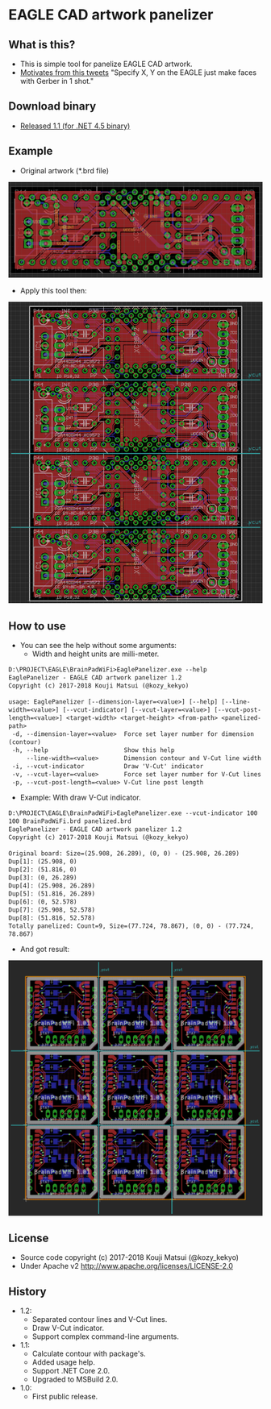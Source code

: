 # EAGLE CAD artwork panelizer

## What is this?

* This is simple tool for panelize EAGLE CAD artwork.
* [Motivates from this tweets](https://twitter.com/kekyo2/status/852850454740353024) "Specify X, Y on the EAGLE just make faces with Gerber in 1 shot."

## Download binary

* [Released 1.1 (for .NET 4.5 binary)](https://github.com/kekyo/EaglePanelizer/releases/download/1.1/EaglePanelizer-1.1.zip)

## Example

* Original artwork (*.brd file)

![Original artwork](OriginalArtwork.png)

* Apply this tool then:

![Panelized artwork](PanelizedArtwork.png)

## How to use

* You can see the help without some arguments:
  * Width and height units are milli-meter.

```shell
D:\PROJECT\EAGLE\BrainPadWiFi>EaglePanelizer.exe --help
EaglePanelizer - EAGLE CAD artwork panelizer 1.2
Copyright (c) 2017-2018 Kouji Matsui (@kozy_kekyo)

usage: EaglePanelizer [--dimension-layer=<value>] [--help] [--line-width=<value>] [--vcut-indicator] [--vcut-layer=<value>] [--vcut-post-length=<value>] <target-width> <target-height> <from-path> <panelized-path>
 -d, --dimension-layer=<value>  Force set layer number for dimension (contour)
 -h, --help                     Show this help
     --line-width=<value>       Dimension contour and V-Cut line width
 -i, --vcut-indicator           Draw 'V-Cut' indicator
 -v, --vcut-layer=<value>       Force set layer number for V-Cut lines
 -p, --vcut-post-length=<value> V-Cut line post length
```

* Example: With draw V-Cut indicator.

```shell
D:\PROJECT\EAGLE\BrainPadWiFi>EaglePanelizer.exe --vcut-indicator 100 100 BrainPadWiFi.brd panelized.brd
EaglePanelizer - EAGLE CAD artwork panelizer 1.2
Copyright (c) 2017-2018 Kouji Matsui (@kozy_kekyo)

Original board: Size=(25.908, 26.289), (0, 0) - (25.908, 26.289)
Dup[1]: (25.908, 0)
Dup[2]: (51.816, 0)
Dup[3]: (0, 26.289)
Dup[4]: (25.908, 26.289)
Dup[5]: (51.816, 26.289)
Dup[6]: (0, 52.578)
Dup[7]: (25.908, 52.578)
Dup[8]: (51.816, 52.578)
Totally panelized: Count=9, Size=(77.724, 78.867), (0, 0) - (77.724, 78.867)
```

* And got result:

![Example artwork](ExampleArtwork.png)

## License

* Source code copyright (c) 2017-2018 Kouji Matsui (@kozy_kekyo)
* Under Apache v2 http://www.apache.org/licenses/LICENSE-2.0

## History

* 1.2:
  * Separated contour lines and V-Cut lines.
  * Draw V-Cut indicator.
  * Support complex command-line arguments.
* 1.1:
  * Calculate contour with package's.
  * Added usage help.
  * Support .NET Core 2.0.
  * Upgraded to MSBuild 2.0.
* 1.0:
  * First public release.
